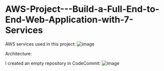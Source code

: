 # AWS-Project---Build-a-Full-End-to-End-Web-Application-with-7-Services


AWS services used in this project:
![image](https://github.com/redjules/AWS-Project---Build-a-Full-End-to-End-Web-Application-with-7-Services/assets/106017493/c31eea7a-4e2d-4cfb-b764-8e639b97de60)


Architecture:


I created an empty repository in CodeCommit:
![image](https://github.com/redjules/AWS-Project---Build-a-Full-End-to-End-Web-Application-with-7-Services/assets/106017493/52357000-aab7-4dce-ab24-a30fe248c207)

